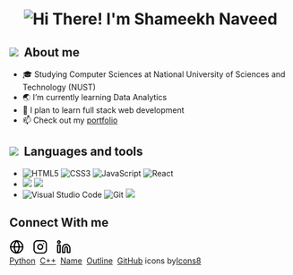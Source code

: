 <h1 align="center">
<img src="https://readme-typing-svg.herokuapp.com?font=times+new+roman&size=21&color=000000&background=FF391900&center=true&vCenter=true&lines=Hello!+I'm+Shameekh+Naveed;Nice+to+meet+you" alt="Hi There! I'm Shameekh Naveed">
</h1>
<h2><img src="https://img.icons8.com/doodle/30/000000/name.png"/>&nbsp;&nbsp;About me</h2>
<ul>
<li>🎓  Studying Computer Sciences at National University of Sciences and Technology (NUST)</li>
<li>🌏  I’m currently learning Data Analytics </li>
<li>🎯  I plan to learn full stack web development</li>
<li>📫  Check out my <a href="https://shameekhn.netlify.app">portfolio </a></li>
</ul>
<h2><img src="https://img.icons8.com/cotton/30/000000/outline.png"/>&nbsp;&nbsp;Languages and tools</h2>
<ul>
<li>
<img alt="HTML5" width="26px" src="https://cdn.jsdelivr.net/gh/devicons/devicon/icons/html5/html5-original.svg">
<img alt="CSS3" width="26px" src="https://cdn.jsdelivr.net/gh/devicons/devicon/icons/css3/css3-original.svg">
<img alt="JavaScript" width="26px" src="https://cdn.jsdelivr.net/gh/devicons/devicon/icons/javascript/javascript-original.svg">
<img alt="React" width="26px" src="https://cdn.jsdelivr.net/gh/devicons/devicon/icons/react/react-original.svg">
</li>

<li>
<img src="https://img.icons8.com/fluency/30/000000/python.png"/>
<img src="https://img.icons8.com/color/30/000000/c-plus-plus-logo.png"/>
</li>

<li>
<img alt="Visual Studio Code" width="26px" src="https://cdn.jsdelivr.net/gh/devicons/devicon/icons/vscode/vscode-original.svg">
<img alt="Git" width="26px" src="https://cdn.jsdelivr.net/gh/devicons/devicon/icons/git/git-original.svg">
<img src="https://img.icons8.com/ios-glyphs/30/000000/github.png"/>
</li>
</ul>

<h2>Connect With me</h2>
<a target="_blank" href="https://shameekhn.netlify.app"><img src="img/globe-light.svg" width="26px"></a>&nbsp;&nbsp;&nbsp;
<a target="_blank" href="https://www.instagram.com/sham._.kh/"><img src="img/instagram-light.svg" width="26px"></a>&nbsp;&nbsp;&nbsp;
<a target="_blank" href="https://www.linkedin.com/in/shameekh-naveed/"><img src="img/linkedin-light.svg" width="26px"></a>


<br>
<footer><a target="_blank" href="https://icons8.com/icon/13441/python">Python</a>
&nbsp;<a target="_blank" href="https://icons8.com/icon/40669/c++">C++</a>
&nbsp;<a target="_blank" href="https://icons8.com/icon/MXJBhIDosJsE/name">Name</a>
&nbsp;<a target="_blank" href="https://icons8.com/icon/65372/outline">Outline</a>
&nbsp;<a target="_blank" href="https://icons8.com/icon/62856/github">GitHub</a>&nbsp;icons by<a target="_blank" href="https://icons8.com">Icons8</a>


</footer>
<!--
Icons courtesy: https://github.com/codeSTACKr/codeSTACKr
-->
<!---
Shameekh-Naveed/Shameekh-Naveed is a ✨ special ✨ repository because its `README.md` (this file) appears on your GitHub profile.
You can click the Preview link to take a look at your changes.
--->
